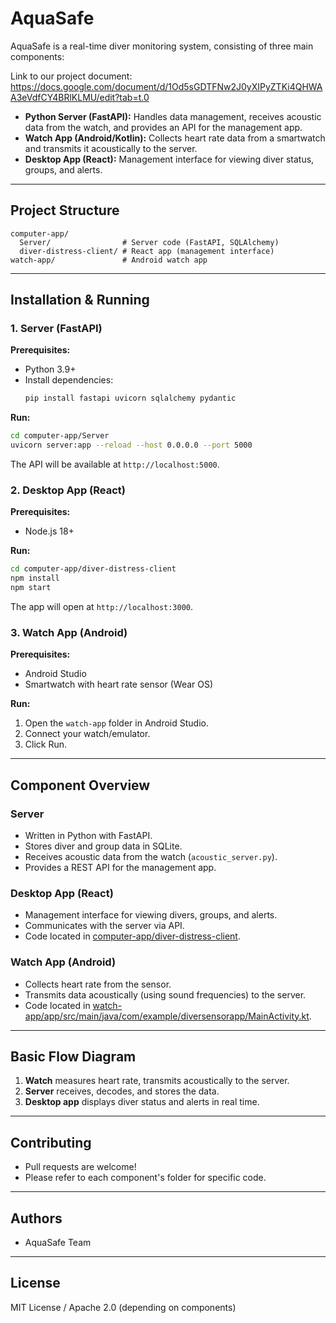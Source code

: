 # AquaSafe

AquaSafe is a real-time diver monitoring system, consisting of three main components:

Link to our project document: https://docs.google.com/document/d/1Od5sGDTFNw2J0yXIPyZTKi4QHWAA3eVdfCY4BRlKLMU/edit?tab=t.0

- **Python Server (FastAPI):** Handles data management, receives acoustic data from the watch, and provides an API for the management app.
- **Watch App (Android/Kotlin):** Collects heart rate data from a smartwatch and transmits it acoustically to the server.
- **Desktop App (React):** Management interface for viewing diver status, groups, and alerts.

---

## Project Structure

```
computer-app/
  Server/                # Server code (FastAPI, SQLAlchemy)
  diver-distress-client/ # React app (management interface)
watch-app/               # Android watch app
```

---

## Installation & Running

### 1. Server (FastAPI)

**Prerequisites:**  
- Python 3.9+
- Install dependencies:  
  ```sh
  pip install fastapi uvicorn sqlalchemy pydantic
  ```

**Run:**
```sh
cd computer-app/Server
uvicorn server:app --reload --host 0.0.0.0 --port 5000
```
The API will be available at `http://localhost:5000`.

### 2. Desktop App (React)

**Prerequisites:**  
- Node.js 18+

**Run:**
```sh
cd computer-app/diver-distress-client
npm install
npm start
```
The app will open at `http://localhost:3000`.

### 3. Watch App (Android)

**Prerequisites:**  
- Android Studio
- Smartwatch with heart rate sensor (Wear OS)

**Run:**
1. Open the `watch-app` folder in Android Studio.
2. Connect your watch/emulator.
3. Click Run.

---

## Component Overview

### Server
- Written in Python with FastAPI.
- Stores diver and group data in SQLite.
- Receives acoustic data from the watch (`acoustic_server.py`).
- Provides a REST API for the management app.

### Desktop App (React)
- Management interface for viewing divers, groups, and alerts.
- Communicates with the server via API.
- Code located in [computer-app/diver-distress-client](computer-app/diver-distress-client).

### Watch App (Android)
- Collects heart rate from the sensor.
- Transmits data acoustically (using sound frequencies) to the server.
- Code located in [watch-app/app/src/main/java/com/example/diversensorapp/MainActivity.kt](watch-app/app/src/main/java/com/example/diversensorapp/MainActivity.kt).

---

## Basic Flow Diagram

1. **Watch** measures heart rate, transmits acoustically to the server.
2. **Server** receives, decodes, and stores the data.
3. **Desktop app** displays diver status and alerts in real time.

---

## Contributing

- Pull requests are welcome!
- Please refer to each component's folder for specific code.

---

## Authors

- AquaSafe Team

---

## License

MIT License / Apache 2.0 (depending on components)